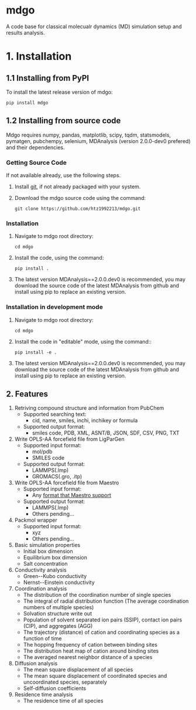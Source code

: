 # mdgo

A code base for classical molecualr dynamics (MD) simulation setup and results analysis. 

# 1. Installation

## 1.1 Installing from PyPI

To install the latest release version of mdgo:

`pip install mdgo`
    
## 1.2 Installing from source code

Mdgo requires numpy, pandas, matplotlib, scipy, tqdm, statsmodels, pymatgen, pubchempy, selenium, MDAnalysis (version 2.0.0-dev0 prefered) and their dependencies.           

### Getting Source Code

If not available already, use the following steps.

1. Install [git](http://git-scm.com), if not already packaged with your system.

2. Download the mdgo source code using the command:

   `git clone https://github.com/htz1992213/mdgo.git`
    
### Installation

1. Navigate to mdgo root directory:

   `cd mdgo`

2. Install the code, using the command:

   `pip install .`

3. The latest version MDAnalysis==2.0.0.dev0 is recommended, you may download the source code of the latest MDAnalysis from github and install using pip to replace an existing version.

### Installation in development mode

1. Navigate to mdgo root directory:

   `cd mdgo`

2. Install the code in "editable" mode, using the command::

   `pip install -e .`

3. The latest version MDAnalysis==2.0.0.dev0 is recommended, you may download the source code of the latest MDAnalysis from github and install using pip to replace an existing version.

## 2. Features

1.  Retriving compound structure and information from PubChem
    -   Supported searching text:
        -   cid, name, smiles, inchi, inchikey or formula
    -   Supported output format:
        -   smiles code, PDB, XML, ASNT/B, JSON, SDF, CSV, PNG, TXT
2.  Write OPLS-AA forcefield file from LigParGen
    -   Supported input format:
        -   mol/pdb
        -   SMILES code
    -   Supported output format:
        -   LAMMPS(.lmp)
        -   GROMACS(.gro, .itp)
3.  Write OPLS-AA forcefield file from Maestro
    -   Supported input format:
        -   Any [format that Maestro support]
    -   Supported output format:
        -   LAMMPS(.lmp)
        -   Others pending\...
4.  Packmol wrapper
    -   Supported input format:
        -   xyz
        -   Others pending\...
5.  Basic simulation properties
    -   Initial box dimension
    -   Equilibrium box dimension
    -   Salt concentration
6.  Conductivity analysis
    -   Green--Kubo conductivity
    -   Nernst--Einstein conductivity
7.  Coordination analysis
    -   The distribution of the coordination number of single species
    -   The integral of radial distribution function (The average
        coordination numbers of multiple species)
    -   Solvation structure write out
    -   Population of solvent separated ion pairs (SSIP), contact ion
        pairs (CIP), and aggregates (AGG)
    -   The trajectory (distance) of cation and coordinating species as
        a function of time
    -   The hopping frequency of cation between binding sites
    -   The distribution heat map of cation around binding sites
    -   The averaged nearest neighbor distance of a species
8.  Diffusion analysis
    -   The mean square displacement of all species
    -   The mean square displacement of coordinated species and
        uncoordinated species, separately
    -   Self-diffusion coefficients
9.  Residence time analysis
    -   The residence time of all species

  [format that Maestro support]: https://www.schrodinger.com/kb/1278
